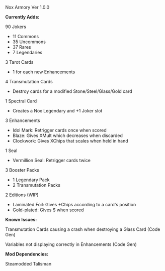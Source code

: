 Nox Armory Ver 1.0.0

**Currently Adds:**

90 Jokers
- 11 Commons
- 35 Uncommons
- 37 Rares
- 7 Legendaries

3 Tarot Cards
- 1 for each new Enhancements

4 Transmutation Cards
- Destroy cards for a modified Stone/Steel/Glass/Gold card

1 Spectral Card
- Creates a Nox Legendary and +1 Joker slot

3 Enhancements
- Idol Mark: Retrigger cards once when scored
- Blaze: Gives XMult which decreases when discarded
- Clockwork: Gives XChips that scales when held in hand

1 Seal
- Vermillion Seal: Retrigger cards twice

3 Booster Packs
- 1 Legendary Pack
- 2 Transmutation Packs

2 Editions (WIP)
- Laminated Foil: Gives +Chips according to a card's position
- Gold-plated: Gives $ when scored

**Known Issues:**

Transmutation Cards causing a crash when destroying a Glass Card (Code Gen)

Variables not displaying correctly in Enhancements (Code Gen)

**Mod Dependencies:**

Steamodded
Talisman
